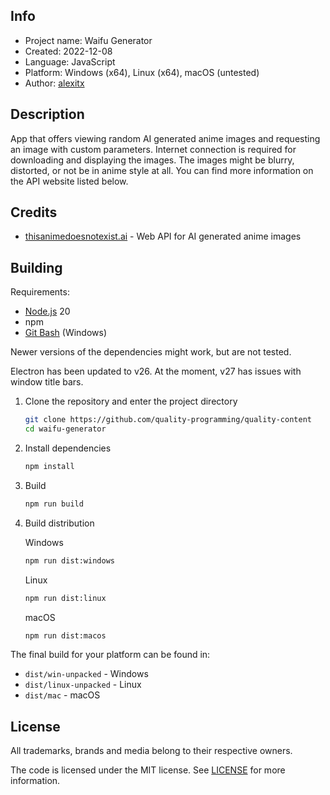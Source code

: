 ## Info

- Project name: Waifu Generator
- Created: 2022-12-08
- Language: JavaScript
- Platform: Windows (x64), Linux (x64), macOS (untested)
- Author: [alexitx][alexitx]


## Description

App that offers viewing random AI generated anime images and requesting an image with custom parameters. Internet
connection is required for downloading and displaying the images. The images might be blurry, distorted, or not be in
anime style at all. You can find more information on the API website listed below.


## Credits

- [thisanimedoesnotexist.ai][thisanimedoesnotexist.ai] - Web API for AI generated anime images


## Building

Requirements:
- [Node.js][node-download] 20
- npm
- [Git Bash][git-bash-download] (Windows)

Newer versions of the dependencies might work, but are not tested.

Electron has been updated to v26. At the moment, v27 has issues with window title bars.

1. Clone the repository and enter the project directory

    ```sh
    git clone https://github.com/quality-programming/quality-content
    cd waifu-generator
    ```

2. Install dependencies

    ```sh
    npm install
    ```

3. Build

    ```sh
    npm run build
    ```

4. Build distribution

    Windows
    ```sh
    npm run dist:windows
    ```

    Linux
    ```sh
    npm run dist:linux
    ```

    macOS
    ```sh
    npm run dist:macos
    ```

The final build for your platform can be found in:
- `dist/win-unpacked` - Windows
- `dist/linux-unpacked` - Linux
- `dist/mac` - macOS


## License

All trademarks, brands and media belong to their respective owners.

The code is licensed under the MIT license. See [LICENSE][license] for more information.


[alexitx]: https://github.com/alexitx
[thisanimedoesnotexist.ai]: https://thisanimedoesnotexist.ai
[node-download]: https://nodejs.org/en/download
[git-bash-download]: https://git-scm.com/downloads
[license]: https://github.com/quality-programming/quality-content/blob/master/waifu-generator/LICENSE
